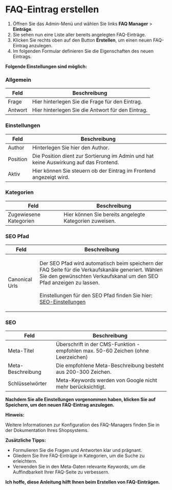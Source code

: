 # FAQ-Eintrag erstellen

1. Öffnen Sie das Admin-Menü und wählen Sie links **FAQ Manager** > **Einträge**.
2. Sie sehen nun eine Liste aller bereits angelegten FAQ-Einträge.
3. Klicken Sie rechts oben auf den Button **Erstellen**, um einen neuen FAQ-Eintrag anzulegen.
4. Im folgenden Formular definieren Sie die Eigenschaften des neuen Eintrags.

**Folgende Einstellungen sind möglich:**

### Allgemein <a href="#allgemein" id="allgemein"></a>

| Feld    | Beschreibung                                      |
| ------- | ------------------------------------------------- |
| Frage   | Hier hinterlegen Sie die Frage für den Eintrag.   |
| Antwort | Hier hinterlegen Sie die Antwort für den Eintrag. |

### Einstellungen

| Feld     | Beschreibung                                                                          |
| -------- | ------------------------------------------------------------------------------------- |
| Author   | Hinterlegen Sie hier den Author.                                                      |
| Position | Die Position dient zur Sortierung im Admin und hat keine Auswirkung auf das Frontend. |
| Aktiv    | Hier können Sie steuern ob der Eintrag im Frontend angezeigt wird.                    |

### Kategorien

| Feld                   | Beschreibung                                           |
| ---------------------- | ------------------------------------------------------ |
| Zugewiesene Kategorien | Hier können Sie bereits angelegte Kategorien zuweisen. |

### SEO Pfad

| Feld           | Beschreibung                                                                                                                                                                                                                                                                                                                    |
| -------------- | ------------------------------------------------------------------------------------------------------------------------------------------------------------------------------------------------------------------------------------------------------------------------------------------------------------------------------- |
| Canonical Urls | <p>Der SEO Pfad wird automatisch beim speichern der FAQ Seite für die Verkaufskanäle generiert. Wählen Sie den gewünschten Verkaufskanal um den SEO Pfad anzeigen zu lassen.<br><br>Einstellungen für den SEO Pfad finden Sie hier: <a href="https://docs.shopware.com/en/shopware-6-en/settings/seo">SEO-Einstellungen</a></p> |

### SEO

| Feld              | Beschreibung                                                                      |
| ----------------- | --------------------------------------------------------------------------------- |
| Meta-Titel        | Überschrift in der CMS-Funktion - empfohlen max. 50-60 Zeichen (ohne Leerzeichen) |
| Meta-Beschreibung | Die empfohlene Meta-Beschreibung besteht aus 200-300 Zeichen.                     |
| Schlüsselwörter   | Meta-Keywords werden von Google nicht mehr berücksichtigt.                        |

**Nachdem Sie alle Einstellungen vorgenommen haben, klicken Sie auf Speichern, um den neuen FAQ-Eintrag anzulegen.**

**Hinweis:**

Weitere Informationen zur Konfiguration des FAQ-Managers finden Sie in der Dokumentation Ihres Shopsystems.

**Zusätzliche Tipps:**

* Formulieren Sie die Fragen und Antworten klar und prägnant.
* Gliedern Sie Ihre FAQ-Einträge in Kategorien, um die Suche zu erleichtern.
* Verwenden Sie in den Meta-Daten relevante Keywords, um die Auffindbarkeit Ihrer FAQ-Seite zu verbessern.

**Ich hoffe, diese Anleitung hilft Ihnen beim Erstellen von FAQ-Einträgen.**
